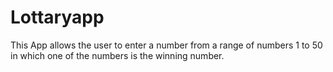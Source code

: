 # Lottaryapp
This App allows the user to enter a number from a range of numbers 1 to 50 in which one of the numbers is the winning number.
